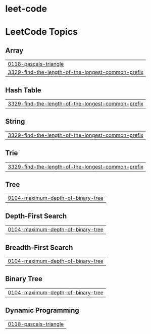 # leet-code
<!---LeetCode Topics Start-->
# LeetCode Topics
## Array
|  |
| ------- |
| [0118-pascals-triangle](https://github.com/cshann22/leet-code/tree/master/0118-pascals-triangle) |
| [3329-find-the-length-of-the-longest-common-prefix](https://github.com/cshann22/leet-code/tree/master/3329-find-the-length-of-the-longest-common-prefix) |
## Hash Table
|  |
| ------- |
| [3329-find-the-length-of-the-longest-common-prefix](https://github.com/cshann22/leet-code/tree/master/3329-find-the-length-of-the-longest-common-prefix) |
## String
|  |
| ------- |
| [3329-find-the-length-of-the-longest-common-prefix](https://github.com/cshann22/leet-code/tree/master/3329-find-the-length-of-the-longest-common-prefix) |
## Trie
|  |
| ------- |
| [3329-find-the-length-of-the-longest-common-prefix](https://github.com/cshann22/leet-code/tree/master/3329-find-the-length-of-the-longest-common-prefix) |
## Tree
|  |
| ------- |
| [0104-maximum-depth-of-binary-tree](https://github.com/cshann22/leet-code/tree/master/0104-maximum-depth-of-binary-tree) |
## Depth-First Search
|  |
| ------- |
| [0104-maximum-depth-of-binary-tree](https://github.com/cshann22/leet-code/tree/master/0104-maximum-depth-of-binary-tree) |
## Breadth-First Search
|  |
| ------- |
| [0104-maximum-depth-of-binary-tree](https://github.com/cshann22/leet-code/tree/master/0104-maximum-depth-of-binary-tree) |
## Binary Tree
|  |
| ------- |
| [0104-maximum-depth-of-binary-tree](https://github.com/cshann22/leet-code/tree/master/0104-maximum-depth-of-binary-tree) |
## Dynamic Programming
|  |
| ------- |
| [0118-pascals-triangle](https://github.com/cshann22/leet-code/tree/master/0118-pascals-triangle) |
<!---LeetCode Topics End-->
